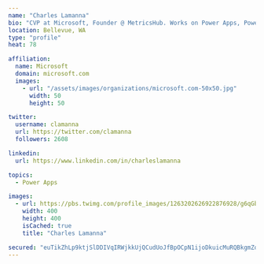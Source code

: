 ```yaml
---
name: "Charles Lamanna"
bio: "CVP at Microsoft, Founder @ MetricsHub. Works on Power Apps, Power Automate, Power Virtual Agent, Common Data Service and Dynamics 365."
location: Bellevue, WA
type: "profile"
heat: 78

affiliation:
  name: Microsoft
  domain: microsoft.com
  images:
    - url: "/assets/images/organizations/microsoft.com-50x50.jpg"
      width: 50
      height: 50

twitter:
  username: clamanna
  url: https://twitter.com/clamanna
  followers: 2608

linkedin:
  url: https://www.linkedin.com/in/charleslamanna

topics:
  - Power Apps

images:
  - url: https://pbs.twimg.com/profile_images/1263202626922876928/g6qGbHZ-_400x400.jpg
    width: 400
    height: 400
    isCached: true
    title: "Charles Lamanna"

secured: "euTikZhLp9ktjSlDDIVqIRWjkkUjQCudUoJfBpOCpN1ijoDkuicMuRQBkgmZotEzVklbvLJriu2192ApGgDG39MuiiVX4sTdsjb0sboockEZ82CUb2dy+qSRfsxtqmgecNBHOqwPqbskPshKpdLraABh/l9U7B4PgmBmciwxc0PEYWC9otuByOdYdhS0aomsftLCzKwtYKrxWtFephc4TaP+n0HWC/4sGRVX27AxFfL4No8PHPxKCHR7bjGpdI+f9A3C0bfyTsnewfgvnf6jHfq38Wy04G6PgwK903BLHcDXgNASh4VHM7TTfyKHyzuPAwgAAw+SN5bj5cicUpRpoqGe2Eo/JwYqTRpwPDOzHtGQM0XmMQiYckj9pG0Sx4aBozrPCg1aa+PoKM8bTiPqBmWb6lco+43T/WmB567feY8=;/vBFRpehSz+fv+JQb/I6HA=="
---
```



